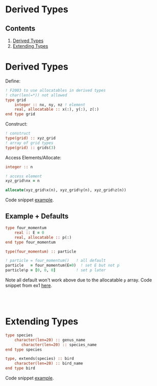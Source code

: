 # Derived Types

## Contents

1. [Derived Types](#1)
2. [Extending Types](#2)

<a name="1"></a>
# Derived Types

Define:

```fortran
! F2003 to use allocatables in derived types
! char(len(=*)) not allowed
type grid
    integer :: nx, ny, nz ! element
    real, allocatable :: x(:), y(:), z(:)
end type grid
```

Construct:

```fortran
! construct
type(grid) :: xyz_grid
! array of grid types
type(grid) :: grids(3)
```

Access Elements/Allocate:

```fortran
integer :: n

! access element
xyz_grid%nx = n

allocate(xyz_grid%x(n), xyz_grid%y(n), xyz_grid%z(n))
```

Code snippet [example](../8_Derived_Types/derived_types.f90).

## Example + Defaults

```fortran
type four_momentum
    real :: E = 0
    real, allocatable :: p(:)
end type four_momentum

type(four_momentum) :: particle

! particle = four_momentum()   ! all default
particle   = four_momentum(E=0)  ! set E but not p
particle%p = [0, 0, 0]         ! set p later
```
Note all default won't work above due to the allocatable `p` array. Code snippet from ex1 [here](../8_Derived_Types/Exercise1/ex1.f90).

<br></br>
<a name="2"></a>
# Extending Types

```fortran
type species
    character(len=20) :: genus_name
       character(len=20) :: species_name
end type species

type, extends(species) :: bird
    character(len=20) :: bird_name
end type bird
```

Code snippet [example](../8_Derived_Types/type_ext.f90).